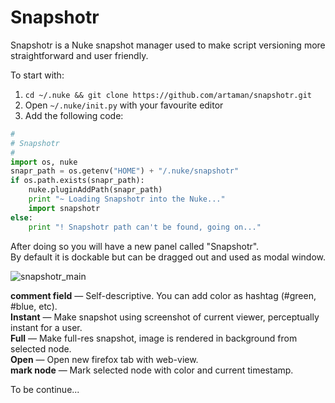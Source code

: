 Snapshotr
=========

Snapshotr is a Nuke snapshot manager used to make script versioning more straightforward and user friendly.

To start with:

1. `cd ~/.nuke && git clone https://github.com/artaman/snapshotr.git`
2. Open `~/.nuke/init.py` with your favourite editor
3. Add the following code:

```python
#
# Snapshotr
#
import os, nuke
snapr_path = os.getenv("HOME") + "/.nuke/snapshotr"
if os.path.exists(snapr_path):
    nuke.pluginAddPath(snapr_path)
    print "~ Loading Snapshotr into the Nuke..."
    import snapshotr
else:
    print "! Snapshotr path can't be found, going on..."
```

After doing so you will have a new panel called "Snapshotr".  
By default it is dockable but can be dragged out and used as modal window.

![snapshotr_main](https://cloud.githubusercontent.com/assets/300146/5570169/83b73a34-8fb8-11e4-8f45-42d25097a31b.png)

__comment field__ — Self-descriptive. You can add color as hashtag (#green, #blue, etc).  
__Instant__ — Make snapshot using screenshot of current viewer, perceptually instant for a user.  
__Full__ — Make full-res snapshot, image is rendered in background from selected node.  
__Open__ — Open new firefox tab with web-view.  
__mark node__ — Mark selected node with color and current timestamp.


To be continue...

